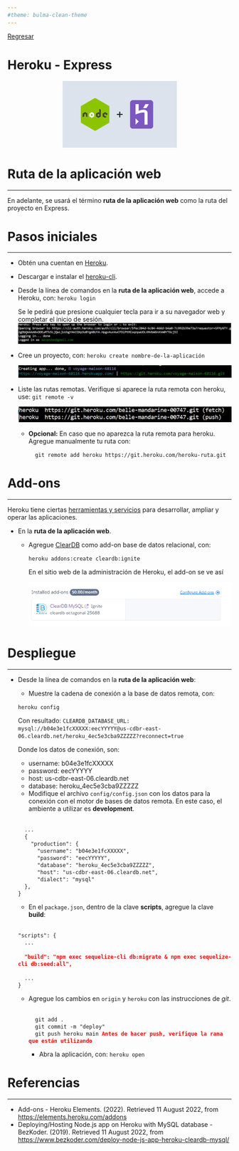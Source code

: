 ```yaml
---
#theme: bulma-clean-theme
---
```


[Regresar](/DAWM/)

Heroku - Express
================

  <p align="center">
    <img width="257" height="150" src="imagenes/heroku_express.webp">
  </p>

Ruta de la aplicación web
=========================

* * *

En adelante, se usará el término **ruta de la aplicación web** como la ruta del proyecto en Express.


Pasos iniciales
===============

* * *

* Obtén una cuentan en [Heroku](https://signup.heroku.com/login).
* Descargar e instalar el [heroku-cli](https://devcenter.heroku.com/articles/heroku-cli#download-and-install).
* Desde la línea de comandos en la **ruta de la aplicación web**, accede a Heroku, con: ```heroku login```

    Se le pedirá que presione cualquier tecla para ir a su navegador web y completar el inicio de sesión.
    ![logindone.jpg](./imagenes/logindone.JPG)

* Cree un proyecto, con: ```heroku create nombre-de-la-aplicación```

    ![created-1](./imagenes/created-1.JPG)

* Liste las rutas remotas. Verifique si aparece la ruta remota con heroku, use: ```git remote -v```

    ![remoteurls](./imagenes/remoteurls.JPG)

  + **Opcional:** En caso que no aparezca la ruta remota para heroku. Agregue manualmente tu ruta con: 
    
    ```
      git remote add heroku https://git.heroku.com/heroku-ruta.git
    ```


Add-ons
======

* * *

Heroku tiene ciertas [herramientas y servicios](https://elements.heroku.com/addons) para desarrollar, ampliar y operar las aplicaciones.

* En la **ruta de la aplicación web**. 
  
  + Agregue [ClearDB](https://elements.heroku.com/addons/cleardb) como add-on base de datos relacional, con:

    ```
    heroku addons:create cleardb:ignite
    ```
    
    En el sitio web de la administración de Heroku, el add-on se ve así

    <p align="center">
      <img src="imagenes/cleardb.png">
    </p>


Despliegue 
==========

* * *

* Desde la línea de comandos en la **ruta de la aplicación web**:

  + Muestre la cadena de conexión a la base de datos remota, con:
    
  ```
  heroku config 
  ```

  Con resultado: `CLEARDB_DATABASE_URL: mysql://b04e3e1fcXXXXX:eecYYYYY@us-cdbr-east-06.cleardb.net/heroku_4ec5e3cba9ZZZZZ?reconnect=true`

  Donde los datos de conexión, son:

  - username: b04e3e1fcXXXXX
  - password: eecYYYYY
  - host: us-cdbr-east-06.cleardb.net
  - database: heroku_4ec5e3cba9ZZZZZ

  + Modifique el archivo `config/config.json` con los datos para la conexión con el motor de bases de datos remota. En este caso, el ambiente a utilizar es **development**.

  <pre><code>
    ...
    {
      "production": {
        "username": "b04e3e1fcXXXXX",
        "password": "eecYYYYY",
        "database": "heroku_4ec5e3cba9ZZZZZ",
        "host": "us-cdbr-east-06.cleardb.net",
        "dialect": "mysql"
    },
  }
  </code></pre>

  * En el `package.json`, dentro de la clave **scripts**, agregue la clave **build**:

  <pre><code>
  "scripts": {  
    ...
    <b style="color:red">
    "build": "npm exec sequelize-cli db:migrate & npm exec sequelize-cli db:seed:all", 
    </b>
    ...
  }  
  </code></pre>  

  + Agregue los cambios en `origin` y `heroku` con las instrucciones de *git*.

    <pre><code>
      git add .
      git commit -m "deploy"
      git push heroku main <b style="color: red">Antes de hacer push, verifique la rama que están utilizando</b>
    </code></pre>

    - Abra la aplicación, con: ```heroku open```


Referencias 
===========

* * *

* Add-ons - Heroku Elements. (2022). Retrieved 11 August 2022, from https://elements.heroku.com/addons
* Deploying/Hosting Node.js app on Heroku with MySQL database - BezKoder. (2019). Retrieved 11 August 2022, from https://www.bezkoder.com/deploy-node-js-app-heroku-cleardb-mysql/